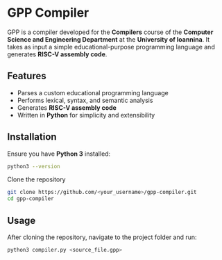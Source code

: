 # GPP Compiler

GPP is a compiler developed for the **Compilers** course of the **Computer Science and Engineering Department** at the **University of Ioannina**. It takes as input a simple educational-purpose programming language and generates **RISC-V assembly code**.

## Features

- Parses a custom educational programming language  
- Performs lexical, syntax, and semantic analysis  
- Generates **RISC-V assembly code**  
- Written in **Python** for simplicity and extensibility  

## Installation

Ensure you have **Python 3** installed:

```sh
python3 --version
```

Clone the repository

```sh
git clone https://github.com/<your_username>/gpp-compiler.git
cd gpp-compiler
```

## Usage

After cloning the repository, navigate to the project folder and run:

```sh
python3 compiler.py <source_file.gpp>
```
